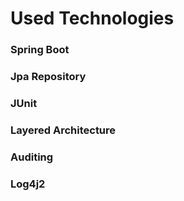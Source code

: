 # Used Technologies

### Spring Boot
### Jpa Repository
### JUnit
### Layered Architecture
### Auditing
### Log4j2
